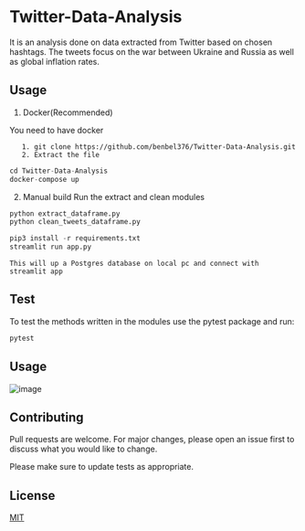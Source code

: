 # Twitter-Data-Analysis

It is an analysis done on data extracted from Twitter based on chosen hashtags. The tweets focus on the war between Ukraine and Russia as well as global inflation rates.

## Usage
1. Docker(Recommended)

You need to have docker
```
   1. git clone https://github.com/benbel376/Twitter-Data-Analysis.git
   2. Extract the file
```
```python
cd Twitter-Data-Analysis
docker-compose up
```
2. Manual build
   Run the extract and clean modules
```python
python extract_dataframe.py
python clean_tweets_dataframe.py
```
```python
pip3 install -r requirements.txt
streamlit run app.py
```

    This will up a Postgres database on local pc and connect with streamlit app

## Test
To test the methods written in the modules use the pytest package and run:
```python
pytest
```
## Usage


![image](https://user-images.githubusercontent.com/44437166/182877191-96ede8ac-7cb0-42aa-b11e-9a26a1db6a54.png)

## Contributing
Pull requests are welcome. For major changes, please open an issue first to discuss what you would like to change.

Please make sure to update tests as appropriate.

## License
[MIT](https://choosealicense.com/licenses/mit/)
